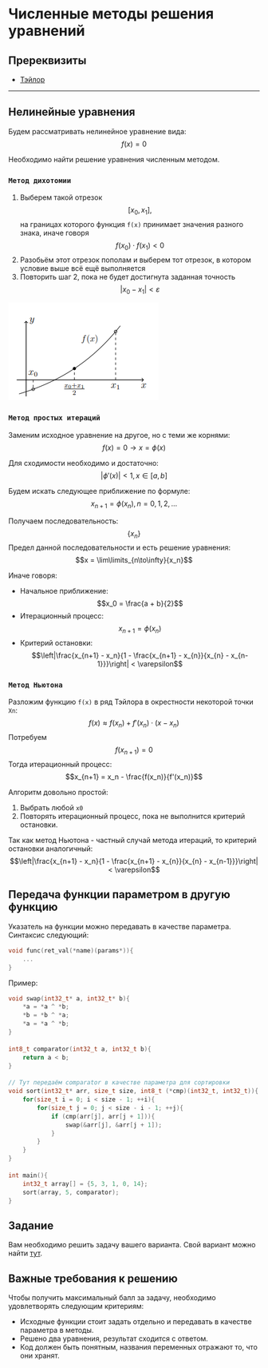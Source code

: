 # Численные методы решения уравнений

## Пререквизиты

- [Тэйлор](../taylor/)

---

## Нелинейные уравнения
Будем рассматривать нелинейное уравнение вида:
$$f(x) = 0$$

Необходимо найти решение уравнения численным методом.

### `Метод дихотомии`
1) Выберем такой отрезок $$[x_0, x_1],$$ на границах которого функция `f(x)` принимает значения разного знака, иначе говоря $$f(x_0) \cdot f(x_1) < 0$$
2) Разобьём этот отрезок пополам и выберем тот отрезок, в котором условие выше всё ещё выполняется
3) Повторить шаг 2, пока не будет достигнута заданная точность $$|x_0 - x_1| < \varepsilon $$

<img allign="left" src="./pic/dix.png">

### `Метод простых итераций`
Заменим исходное уравнение на другое, но с теми же корнями: $$f(x) = 0 \rightarrow x = \phi(x)$$

Для сходимости необходимо и достаточно: 
$$|\phi'(x)| < 1, x \in [a, b]$$ 

Будем искать следующее приближение по формуле: $$x_{n+1} = \phi(x_n), n = 0,1,2,...$$

Получаем последовательность: $$\{x_n\}$$
Предел данной последовательности и есть решение уравнения: $$x = \lim\limits_{n\to\infty}{x_n}$$

Иначе говоря:
- Начальное приближение: $$x_0 = \frac{a + b}{2}$$
- Итерационный процесс: $$x_{n + 1} = \phi(x_n)$$
- Критерий остановки: $$\left|\frac{x_{n+1} - x_n}{1 - \frac{x_{n+1} - x_{n}}{x_{n} - x_{n-1}}}\right| < \varepsilon$$

### `Метод Ньютона`
Разложим функцию `f(x)` в ряд Тэйлора в окрестности некоторой точки `Xn`: $$f(x) \approx f(x_n) + f'(x_n)\cdot(x - x_n)$$
Потребуем $$f(x_{n + 1}) = 0$$
Тогда итерационный процесс:$$x_{n+1} = x_n - \frac{f(x_n)}{f'(x_n)}$$

Алгоритм довольно простой:
1) Выбрать любой `x0`
2) Повторять итерационный процесс, пока не выполнится критерий остановки.

Так как метод Ньютона - частный случай метода итераций, то критерий остановки аналогичный:
$$\left|\frac{x_{n+1} - x_n}{1 - \frac{x_{n+1} - x_{n}}{x_{n} - x_{n-1}}}\right| < \varepsilon$$

## Передача функции параметром в другую функцию
Указатель на функции можно передавать в качестве параметра. Синтаксис следующий:
```c
void func(ret_val(*name)(params*)){
    ...
}
```

Пример:
```c
void swap(int32_t* a, int32_t* b){
    *a = *a ^ *b;
    *b = *b ^ *a;
    *a = *a ^ *b;
}

int8_t comparator(int32_t a, int32_t b){
    return a < b;
}

// Тут передаём comparator в качестве параметра для сортировки
void sort(int32_t* arr, size_t size, int8_t (*cmp)(int32_t, int32_t)){
    for(size_t i = 0; i < size - 1; ++i){
        for(size_t j = 0; j < size - i - 1; ++j){
            if (cmp(arr[j], arr[j + 1])){
                swap(&arr[j], &arr[j + 1]);
            }
        }
    }
}

int main(){
    int32_t array[] = {5, 3, 1, 0, 14};
    sort(array, 5, comparator);
}

```


## Задание

Вам необходимо решить задачу вашего варианта. Свой вариант можно найти [тут](variants.md).

## Важные требования к решению
Чтобы получить максимальный балл за задачу, необходимо удовлетворять следующим критериям:
- Исходные функции стоит задать отдельно и передавать в качестве параметра в методы.
- Решено два уравнения, результат сходится с ответом.
- Код должен быть понятным, названия переменных отражают то, что они хранят.